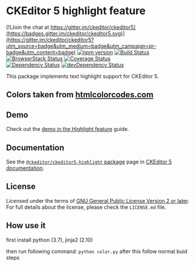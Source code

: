 CKEditor 5 highlight feature
============================

[![Join the chat at https://gitter.im/ckeditor/ckeditor5](https://badges.gitter.im/ckeditor/ckeditor5.svg)](https://gitter.im/ckeditor/ckeditor5?utm_source=badge&utm_medium=badge&utm_campaign=pr-badge&utm_content=badge)
[![npm version](https://badge.fury.io/js/%40ckeditor%2Fckeditor5-highlight.svg)](https://www.npmjs.com/package/@ckeditor/ckeditor5-highlight)
[![Build Status](https://travis-ci.org/ckeditor/ckeditor5-highlight.svg?branch=master)](https://travis-ci.org/ckeditor/ckeditor5-highlight)
[![BrowserStack Status](https://automate.browserstack.com/automate/badge.svg?badge_key=d3hvenZqQVZERFQ5d09FWXdyT0ozVXhLaVltRFRjTTUyZGpvQWNmWVhUUT0tLUZqNlJ1YWRUd0RvdEVOaEptM1B2Q0E9PQ==--c9d3dee40b9b4471ff3fb516d9ecf8d09292c7e0)](https://automate.browserstack.com/public-build/d3hvenZqQVZERFQ5d09FWXdyT0ozVXhLaVltRFRjTTUyZGpvQWNmWVhUUT0tLUZqNlJ1YWRUd0RvdEVOaEptM1B2Q0E9PQ==--c9d3dee40b9b4471ff3fb516d9ecf8d09292c7e0)
[![Coverage Status](https://coveralls.io/repos/github/ckeditor/ckeditor5-highlight/badge.svg?branch=master)](https://coveralls.io/github/ckeditor/ckeditor5-highlight?branch=master)
<br>
[![Dependency Status](https://david-dm.org/ckeditor/ckeditor5-highlight/status.svg)](https://david-dm.org/ckeditor/ckeditor5-highlight)
[![devDependency Status](https://david-dm.org/ckeditor/ckeditor5-highlight/dev-status.svg)](https://david-dm.org/ckeditor/ckeditor5-highlight?type=dev)

This package implements text highlight support for CKEditor 5.

## Colors taken from [htmlcolorcodes.com](https://htmlcolorcodes.com/color-chart/web-safe-color-chart/)

## Demo

Check out the [demo in the Highlight feature](https://ckeditor.com/docs/ckeditor5/latest/features/highlight.html#demo) guide.

## Documentation

See the [`@ckeditor/ckeditor5-highlight` package](https://ckeditor.com/docs/ckeditor5/latest/api/highlight.html) page in [CKEditor 5 documentation](https://ckeditor.com/docs/ckeditor5/latest/).

## License

Licensed under the terms of [GNU General Public License Version 2 or later](http://www.gnu.org/licenses/gpl.html). For full details about the license, please check the `LICENSE.md` file.


## How use it

first install python (3.7), jinja2 (2.10)

then run following command: `python color.py` after this follow normal buid steps

